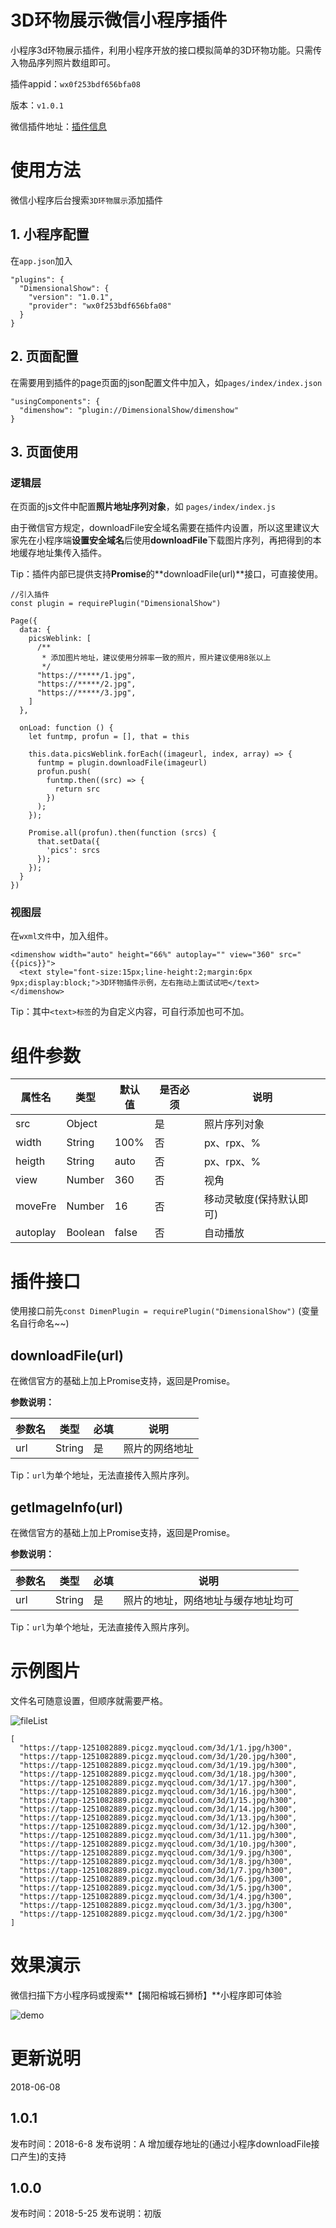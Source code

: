 # 3D环物展示微信小程序插件

小程序3d环物展示插件，利用小程序开放的接口模拟简单的3D环物功能。只需传入物品序列照片数组即可。

插件appid：`wx0f253bdf656bfa08`

版本：`v1.0.1`

微信插件地址：[插件信息](https://mp.weixin.qq.com/wxopen/pluginbasicprofile?action=intro&appid=wx0f253bdf656bfa08&token=1772901724&lang=zh_CN)

# 使用方法

微信小程序后台搜索`3D环物展示`添加插件

## 1. 小程序配置

在`app.json`加入

```
"plugins": {
  "DimensionalShow": {
    "version": "1.0.1",
    "provider": "wx0f253bdf656bfa08"
  }
}
```

## 2. 页面配置

在需要用到插件的page页面的json配置文件中加入，如`pages/index/index.json`

```
"usingComponents": {
  "dimenshow": "plugin://DimensionalShow/dimenshow"
}
```

## 3. 页面使用

### 逻辑层

在页面的js文件中配置**照片地址序列对象**，如 `pages/index/index.js`

由于微信官方规定，downloadFile安全域名需要在插件内设置，所以这里建议大家先在小程序端**设置安全域名**后使用**downloadFile**下载图片序列，再把得到的本地缓存地址集传入插件。

Tip：插件内部已提供支持**Promise**的**downloadFile(url)**接口，可直接使用。

```
//引入插件
const plugin = requirePlugin("DimensionalShow")

Page({
  data: {
    picsWeblink: [
      /**
       * 添加图片地址，建议使用分辨率一致的照片，照片建议使用8张以上
       */
      "https://*****/1.jpg",
      "https://*****/2.jpg",
      "https://*****/3.jpg",
    ]
  },

  onLoad: function () {
    let funtmp, profun = [], that = this
    
    this.data.picsWeblink.forEach((imageurl, index, array) => {
      funtmp = plugin.downloadFile(imageurl)
      profun.push(
        funtmp.then((src) => {
          return src
        })
      );
    });

    Promise.all(profun).then(function (srcs) {
      that.setData({
        'pics': srcs
      });
    });
  }
})
```

### 视图层

在`wxml文件`中，加入组件。

```
<dimenshow width="auto" height="66%" autoplay="" view="360" src="{{pics}}">
  <text style="font-size:15px;line-height:2;margin:6px 9px;display:block;">3D环物插件示例，左右拖动上面试试吧</text>
</dimenshow>
```

Tip：其中`<text>标签`的为自定义内容，可自行添加也可不加。


# 组件参数

属性名 | 类型 | 默认值 | 是否必须 | 说明
---|---|---|---|---
src | Object |  | 是 | 照片序列对象
width | String | 100% | 否 | px、rpx、%
heigth | String | auto | 否 | px、rpx、%
view | Number | 360 | 否 | 视角
moveFre | Number | 16 | 否 | 移动灵敏度(保持默认即可)
autoplay | Boolean | false | 否 | 自动播放

# 插件接口

使用接口前先`const DimenPlugin = requirePlugin("DimensionalShow")` (变量名自行命名~~)

## downloadFile(url)

在微信官方的基础上加上Promise支持，返回是Promise。

**参数说明：**

参数名 | 类型 | 必填 | 说明
---|---|---|---
url | String | 是 | 照片的网络地址

Tip：`url`为单个地址，无法直接传入照片序列。

## getImageInfo(url)

在微信官方的基础上加上Promise支持，返回是Promise。

**参数说明：**

参数名 | 类型 | 必填 | 说明
---|---|---|---
url | String | 是 | 照片的地址，网络地址与缓存地址均可

Tip：`url`为单个地址，无法直接传入照片序列。


# 示例图片

文件名可随意设置，但顺序就需要严格。

![fileList](list.jpg)

```
[
  "https://tapp-1251082889.picgz.myqcloud.com/3d/1/1.jpg/h300",
  "https://tapp-1251082889.picgz.myqcloud.com/3d/1/20.jpg/h300",
  "https://tapp-1251082889.picgz.myqcloud.com/3d/1/19.jpg/h300",
  "https://tapp-1251082889.picgz.myqcloud.com/3d/1/18.jpg/h300",
  "https://tapp-1251082889.picgz.myqcloud.com/3d/1/17.jpg/h300",
  "https://tapp-1251082889.picgz.myqcloud.com/3d/1/16.jpg/h300",
  "https://tapp-1251082889.picgz.myqcloud.com/3d/1/15.jpg/h300",
  "https://tapp-1251082889.picgz.myqcloud.com/3d/1/14.jpg/h300",
  "https://tapp-1251082889.picgz.myqcloud.com/3d/1/13.jpg/h300",
  "https://tapp-1251082889.picgz.myqcloud.com/3d/1/12.jpg/h300",
  "https://tapp-1251082889.picgz.myqcloud.com/3d/1/11.jpg/h300",
  "https://tapp-1251082889.picgz.myqcloud.com/3d/1/10.jpg/h300",
  "https://tapp-1251082889.picgz.myqcloud.com/3d/1/9.jpg/h300",
  "https://tapp-1251082889.picgz.myqcloud.com/3d/1/8.jpg/h300",
  "https://tapp-1251082889.picgz.myqcloud.com/3d/1/7.jpg/h300",
  "https://tapp-1251082889.picgz.myqcloud.com/3d/1/6.jpg/h300",
  "https://tapp-1251082889.picgz.myqcloud.com/3d/1/5.jpg/h300",
  "https://tapp-1251082889.picgz.myqcloud.com/3d/1/4.jpg/h300",
  "https://tapp-1251082889.picgz.myqcloud.com/3d/1/3.jpg/h300",
  "https://tapp-1251082889.picgz.myqcloud.com/3d/1/2.jpg/h300"
]
```

# 效果演示

微信扫描下方小程序码或搜索**【揭阳榕城石狮桥】**小程序即可体验

![demo](https://raw.githubusercontent.com/hiteochew/DimensionalShow-wxapp-plugin/master/demo.jpg "揭阳榕城石狮桥小程序码")


# 更新说明
2018-06-08

## 1.0.1

发布时间：2018-6-8
发布说明：A 增加缓存地址的(通过小程序downloadFile接口产生)的支持

## 1.0.0

发布时间：2018-5-25
发布说明：初版

